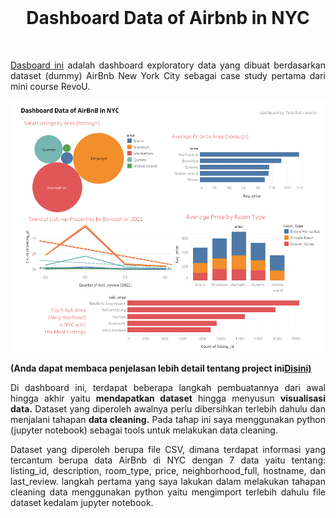 <br />

<p align="center">
  <h1 align="center">Dashboard Data of Airbnb in NYC</h1>
</p>

<br />

<p align="justify">
  <a href="https://public.tableau.com/app/profile/fedy.rahmatullah/viz/DashboardDataofAirBnBinNYC/ExploratoryDataofAirbnbNY">Dasboard ini</a> adalah dashboard exploratory data yang dibuat berdasarkan dataset (dummy) AirBnb New York City sebagai case study pertama dari mini course RevoU.
</p>

<a href='https://public.tableau.com/app/profile/fedy.rahmatullah/viz/DashboardDataofAirBnBinNYC/ExploratoryDataofAirbnbNY'><img src="IMG/Exploratory Data of Airbnb NY.png"></a>

<p align="justify">
  <b>(Anda dapat membaca penjelasan lebih detail tentang project ini<a href="https://www.linkedin.com/posts/fedyrahmatullah_exploratory-data-on-airbnb-in-nyc-activity-6917433943877193728-zYmM?utm_source=linkedin_share&utm_medium=android_app">Disini)</a></b> 
</p>


<p align="justify">
  Di dashboard ini, terdapat beberapa langkah pembuatannya dari awal hingga akhir yaitu <b>mendapatkan dataset</b> hingga menyusun <b>visualisasi data.</b> Dataset yang diperoleh awalnya perlu dibersihkan terlebih dahulu dan menjalani tahapan <b>data cleaning.</b> Pada tahap ini saya menggunakan python (jupyter notebook) sebagai tools untuk melakukan data cleaning.
</p>

<p align="justify">
  Dataset yang diperoleh berupa file CSV, dimana terdapat informasi yang tercantum berupa data AirBnb di NYC dengan 7 data yaitu tentang: listing_id, description, room_type, price, neighborhood_full, hostname, dan last_review. langkah pertama yang saya lakukan dalam melakukan tahapan cleaning data menggunakan python yaitu mengimport terlebih dahulu file dataset kedalam jupyter notebook.
</p>

<br />

